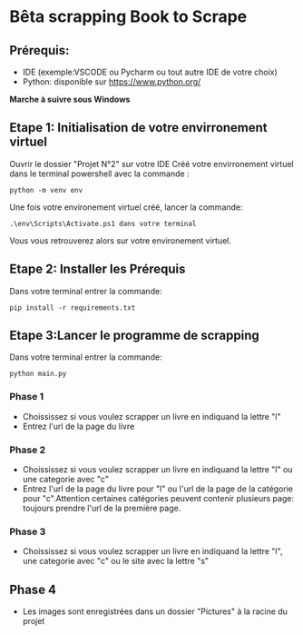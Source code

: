 # Bêta scrapping Book to Scrape

## Prérequis:
- IDE (exemple:VSCODE ou Pycharm ou tout autre IDE de votre choix)
- Python: disponible sur https://www.python.org/

**Marche à suivre sous Windows**

## Etape 1: Initialisation de votre envirronement virtuel

Ouvrir le dossier "Projet N°2" sur votre IDE
Créé votre envirronement virtuel dans le terminal powershell avec la commande : 

`python -m venv env`

Une fois votre environement virtuel créé, lancer la commande:

`.\env\Scripts\Activate.ps1 dans votre terminal`

Vous vous retrouverez alors sur votre environement virtuel.

## Etape 2: Installer les Prérequis

Dans votre terminal entrer la commande:

`pip install -r requirements.txt`

## Etape 3:Lancer le programme de scrapping

Dans votre terminal entrer la commande:

`python main.py`

### Phase 1
 - Choississez si vous voulez scrapper un livre en indiquand la lettre "l"
 - Entrez l'url de la page du livre

### Phase 2 
 - Choississez si vous voulez scrapper un livre en indiquand la lettre "l" ou une categorie avec "c"
 - Entrez l'url de la page du livre pour "l" ou l'url de la page de la catégorie pour "c".Attention certaines catégories peuvent contenir plusieurs page: toujours prendre l'url de la première page. 

 ### Phase 3 
 - Choississez si vous voulez scrapper un livre en indiquand la lettre "l", une categorie avec "c" ou le site avec la lettre "s"

 ## Phase 4 
 - Les images sont enregistrées dans un dossier "Pictures" à la racine du projet

